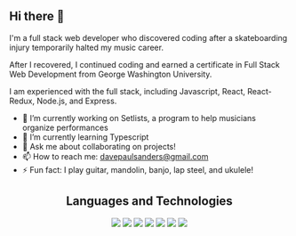 ## Hi there 👋

I'm a full stack web developer who discovered coding after a skateboarding injury temporarily halted my music career.

 After I recovered, I continued coding and earned a certificate in Full Stack Web Development from George Washington University.
 
 I am experienced with the full stack, including Javascript, React, React-Redux, Node.js, and Express.

- 🔭 I’m currently working on Setlists, a program to help musicians organize performances
- 🌱 I’m currently learning Typescript
- 💬 Ask me about collaborating on projects!
- 📫 How to reach me: davepaulsanders@gmail.com
- ⚡ Fun fact: I play guitar, mandolin, banjo, lap steel, and ukulele!

<h2 align="center">Languages and Technologies</h2>
  <div style="display: flex, justify-content: center, align-items: center, flex-direction: row, width: 500px, flex-wrap: no-wrap"align="center">
     <img src="https://upload.wikimedia.org/wikipedia/commons/9/99/Unofficial_JavaScript_logo_2.svg"/>
     <img src="https://upload.wikimedia.org/wikipedia/commons/a/a7/React-icon.svg"/>
     <img src="https://upload.wikimedia.org/wikipedia/commons/3/38/HTML5_Badge.svg"/>
     <img src="https://upload.wikimedia.org/wikipedia/commons/6/62/CSS3_logo.svg"/>
     <img src="https://upload.wikimedia.org/wikipedia/commons/b/b2/Bootstrap_logo.svg"/>
     <img src="https://upload.wikimedia.org/wikipedia/commons/d/d5/Tailwind_CSS_Logo.svg"/>
     <img src="https://upload.wikimedia.org/wikipedia/commons/3/3f/Git_icon.svg"/>
   
  </div>
